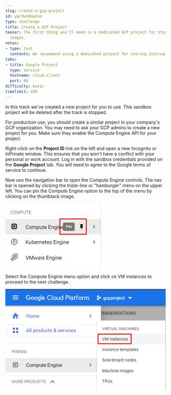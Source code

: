 ```yaml
---
slug: create-a-gcp-project
id: yqr3wi0mw2nm
type: challenge
title: Create a GCP Project
teaser: The first thing you'll need is a dedicated GCP project for storing your Instruqt
  images.
notes:
- type: text
  contents: We recommend using a dedicated project for storing Instruqt custom images.
tabs:
- title: Google Project
  type: service
  hostname: cloud-client
  port: 80
difficulty: basic
timelimit: 450
---
```

In this track we've created a new project for you to use. This sandbox project will be deleted after the track is stopped.

For production use, you should create a similar project in your company's GCP organization. You may need to ask your GCP admins to create a new project for you. Make sure they enable the Compute Engine API for your project.

Right-click on the **Project ID** link on the left and open a new Incognito or InPrivate window. This ensures that you won't have a conflict with your personal or work account. Log in with the sandbox credentials provided on the **Google Project** tab. You will need to agree to the Google terms of service to continue.

Now use the navigation bar to open the Compute Engine controls. The nav bar is opened by clicking the triple-line or "hamburger" menu on the upper left. You can pin the Compute Engine option to the top of the menu by clicking on the thumbtack image.

![GCP Menu](../assets/gcp_pin_menu.png)

Select the Compute Engine menu option and click on VM instances to proceed to the next challenge.

![VM Instances](../assets/gcp_compute_menu.png)

